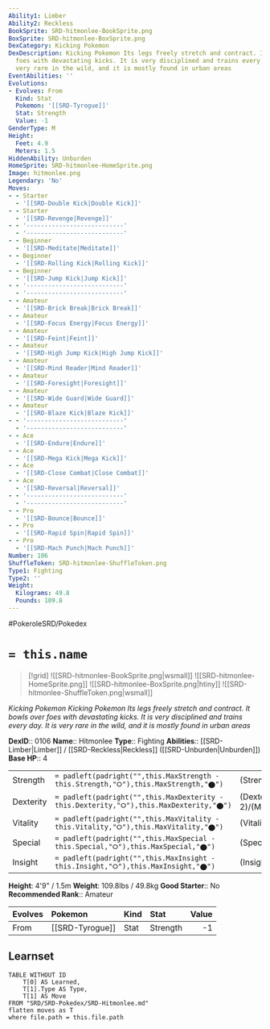 ```yaml
---
Ability1: Limber
Ability2: Reckless
BookSprite: SRD-hitmonlee-BookSprite.png
BoxSprite: SRD-hitmonlee-BoxSprite.png
DexCategory: Kicking Pokemon
DexDescription: Kicking Pokemon Its legs freely stretch and contract. It bowls over
  foes with devastating kicks. It is very disciplined and trains every day. It is
  very rare in the wild, and it is mostly found in urban areas
EventAbilities: ''
Evolutions:
- Evolves: From
  Kind: Stat
  Pokemon: '[[SRD-Tyrogue]]'
  Stat: Strength
  Value: -1
GenderType: M
Height:
  Feet: 4.9
  Meters: 1.5
HiddenAbility: Unburden
HomeSprite: SRD-hitmonlee-HomeSprite.png
Image: hitmonlee.png
Legendary: 'No'
Moves:
- - Starter
  - '[[SRD-Double Kick|Double Kick]]'
- - Starter
  - '[[SRD-Revenge|Revenge]]'
- - '---------------------------'
  - '---------------------------'
- - Beginner
  - '[[SRD-Meditate|Meditate]]'
- - Beginner
  - '[[SRD-Rolling Kick|Rolling Kick]]'
- - Beginner
  - '[[SRD-Jump Kick|Jump Kick]]'
- - '---------------------------'
  - '---------------------------'
- - Amateur
  - '[[SRD-Brick Break|Brick Break]]'
- - Amateur
  - '[[SRD-Focus Energy|Focus Energy]]'
- - Amateur
  - '[[SRD-Feint|Feint]]'
- - Amateur
  - '[[SRD-High Jump Kick|High Jump Kick]]'
- - Amateur
  - '[[SRD-Mind Reader|Mind Reader]]'
- - Amateur
  - '[[SRD-Foresight|Foresight]]'
- - Amateur
  - '[[SRD-Wide Guard|Wide Guard]]'
- - Amateur
  - '[[SRD-Blaze Kick|Blaze Kick]]'
- - '---------------------------'
  - '---------------------------'
- - Ace
  - '[[SRD-Endure|Endure]]'
- - Ace
  - '[[SRD-Mega Kick|Mega Kick]]'
- - Ace
  - '[[SRD-Close Combat|Close Combat]]'
- - Ace
  - '[[SRD-Reversal|Reversal]]'
- - '---------------------------'
  - '---------------------------'
- - Pro
  - '[[SRD-Bounce|Bounce]]'
- - Pro
  - '[[SRD-Rapid Spin|Rapid Spin]]'
- - Pro
  - '[[SRD-Mach Punch|Mach Punch]]'
Number: 106
ShuffleToken: SRD-hitmonlee-ShuffleToken.png
Type1: Fighting
Type2: ''
Weight:
  Kilograms: 49.8
  Pounds: 109.8
---
```


#PokeroleSRD/Pokedex

# `= this.name`

> [!grid]
> ![[SRD-hitmonlee-BookSprite.png|wsmall]]
> ![[SRD-hitmonlee-HomeSprite.png]]
> ![[SRD-hitmonlee-BoxSprite.png|htiny]]
> ![[SRD-hitmonlee-ShuffleToken.png|wsmall]]


*Kicking Pokemon*
*Kicking Pokemon Its legs freely stretch and contract. It bowls over foes with devastating kicks. It is very disciplined and trains every day. It is very rare in the wild, and it is mostly found in urban areas*

**DexID**:: 0106
**Name**:: Hitmonlee
**Type**:: Fighting
**Abilities**:: [[SRD-Limber|Limber]] / [[SRD-Reckless|Reckless]] ([[SRD-Unburden|Unburden]])
**Base HP**:: 4

|           |                                                                                        |                                          |
| --------- | -------------------------------------------------------------------------------------- | ---------------------------------------- |
| Strength  | `= padleft(padright("",this.MaxStrength - this.Strength,"⭘"),this.MaxStrength,"⬤")`    | (Strength::3)/(MaxStrength::7)   |
| Dexterity | `= padleft(padright("",this.MaxDexterity - this.Dexterity,"⭘"),this.MaxDexterity,"⬤")` | (Dexterity:: 2)/(MaxDexterity::5) |
| Vitality  | `= padleft(padright("",this.MaxVitality - this.Vitality,"⭘"),this.MaxVitality,"⬤")`    | (Vitality::2)/(MaxVitality::4)   |
| Special   | `= padleft(padright("",this.MaxSpecial - this.Special,"⭘"),this.MaxSpecial,"⬤")`       | (Special::1)/(MaxSpecial::3)     |
| Insight   | `= padleft(padright("",this.MaxInsight - this.Insight,"⭘"),this.MaxInsight,"⬤")`       | (Insight::3)/(MaxInsight::6)     |

**Height**: 4'9" / 1.5m
**Weight**: 109.8lbs / 49.8kg
**Good Starter**:: No
**Recommended Rank**:: Amateur

| Evolves   | Pokemon         | Kind   | Stat     |   Value |
|:----------|:----------------|:-------|:---------|--------:|
| From      | [[SRD-Tyrogue]] | Stat   | Strength |      -1 |

## Learnset

```dataview
TABLE WITHOUT ID
    T[0] AS Learned,
    T[1].Type AS Type,
    T[1] AS Move
FROM "SRD/SRD-Pokedex/SRD-Hitmonlee.md"
flatten moves as T
where file.path = this.file.path
```
